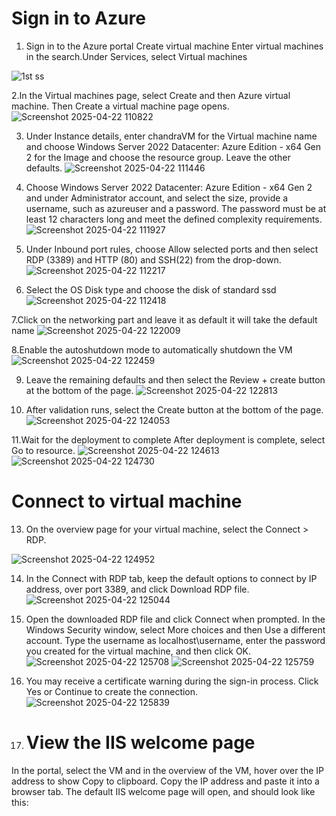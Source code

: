 # Sign in to Azure #
1. Sign in to the Azure portal
Create virtual machine
Enter virtual machines in the search.Under Services, select Virtual machines

![1st  ss](https://github.com/user-attachments/assets/930dad70-bdcb-419b-980f-42b5c530b65b)

2.In the Virtual machines page, select Create and then Azure virtual machine. Then Create a virtual machine page opens.
![Screenshot 2025-04-22 110822](https://github.com/user-attachments/assets/71b73f29-9087-4f3a-bb41-52f16e1db2ce) 

3. Under Instance details, enter chandraVM for the Virtual machine name and choose Windows Server 2022 Datacenter: Azure Edition - x64 Gen 2 for the Image and choose the resource group. Leave the other defaults.
![Screenshot 2025-04-22 111446](https://github.com/user-attachments/assets/441a9521-76be-4b94-8a69-5e56fa39704d)

4. Choose Windows Server 2022 Datacenter: Azure Edition - x64 Gen 2 and under Administrator account, and select the size, provide a username, such as azureuser and a password. The password must be at least 12 characters long and meet the defined complexity requirements.
![Screenshot 2025-04-22 111927](https://github.com/user-attachments/assets/519cb54d-6148-4864-a6eb-c37720e3f9e5)

5. Under Inbound port rules, choose Allow selected ports and then select RDP (3389) and HTTP (80) and SSH(22) from the drop-down.
![Screenshot 2025-04-22 112217](https://github.com/user-attachments/assets/38c8838a-27a9-48e9-bde9-972b29fafdf7)

6. Select the OS Disk type and choose the disk of standard ssd
![Screenshot 2025-04-22 112418](https://github.com/user-attachments/assets/1406fdd3-852d-4908-8959-0e66c2bb1de0)

7.Click on the networking part and leave it as default it will take the default name 
![Screenshot 2025-04-22 122009](https://github.com/user-attachments/assets/f3d37278-410b-411a-98ea-a650d50cff95)

8.Enable the autoshutdown mode to automatically shutdown the VM
![Screenshot 2025-04-22 122459](https://github.com/user-attachments/assets/cd542115-1629-45b1-8ec5-850c56eb67e0)
 
 
 9. Leave the remaining defaults and then select the Review + create button at the bottom of the page.
![Screenshot 2025-04-22 122813](https://github.com/user-attachments/assets/245a15d2-804a-4b66-9c69-9b9e6d25f331)

10. After validation runs, select the Create button at the bottom of the page.
![Screenshot 2025-04-22 124053](https://github.com/user-attachments/assets/9c6d292d-0ac7-444d-9838-f6da4c6b042b)

11.Wait for the deployment to complete After deployment is complete, select Go to resource.
 ![Screenshot 2025-04-22 124613](https://github.com/user-attachments/assets/e1e6da8e-299a-48bb-b13d-3279ce90064b)
 ![Screenshot 2025-04-22 124730](https://github.com/user-attachments/assets/adf75961-1eca-467e-bc42-e4e6ac9b84d7)

# Connect to virtual machine #
 13. On the overview page for your virtual machine, select the Connect > RDP.

![Screenshot 2025-04-22 124952](https://github.com/user-attachments/assets/81775f3f-0bfd-45a0-9784-acc9364be77d)

14. In the Connect with RDP tab, keep the default options to connect by IP address, over port 3389, and click Download RDP file.
![Screenshot 2025-04-22 125044](https://github.com/user-attachments/assets/71f87b86-6808-42ca-ab79-cf9f09493b40)

15. Open the downloaded RDP file and click Connect when prompted.
In the Windows Security window, select More choices and then Use a different account. Type the username as localhost\username, enter the password you created for the virtual machine, and then click OK.
![Screenshot 2025-04-22 125708](https://github.com/user-attachments/assets/5fd7522a-291c-4aa4-9967-1ee39faf706c)
![Screenshot 2025-04-22 125759](https://github.com/user-attachments/assets/cb624dd6-bcbd-4df1-973d-df5443d5ba01)

16. You may receive a certificate warning during the sign-in process. Click Yes or Continue to create the connection.
![Screenshot 2025-04-22 125839](https://github.com/user-attachments/assets/8c091524-e314-4e68-8a31-a1ba9e8eb99e)

17.  # View the IIS welcome page #
 In the portal, select the VM and in the overview of the VM, hover over the IP address to show Copy to clipboard. Copy the IP address and paste it into a browser tab. The default IIS welcome page will open, and should look like this:

